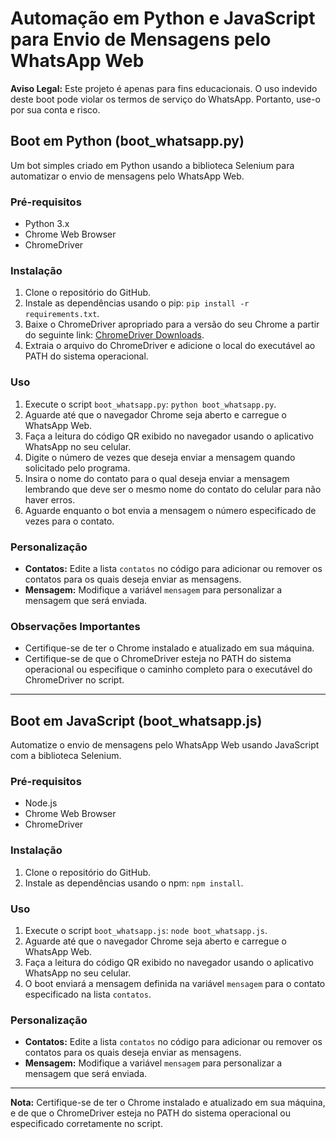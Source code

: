 # Automação em Python e JavaScript para Envio de Mensagens pelo WhatsApp Web
**Aviso Legal:** Este projeto é apenas para fins educacionais. O uso indevido deste boot pode violar os termos de serviço do WhatsApp. Portanto, use-o por sua conta e risco.

## Boot em Python (boot_whatsapp.py)
Um bot simples criado em Python usando a biblioteca Selenium para automatizar o envio de mensagens pelo WhatsApp Web.

### Pré-requisitos
- Python 3.x
- Chrome Web Browser
- ChromeDriver

### Instalação
1. Clone o repositório do GitHub.
2. Instale as dependências usando o pip: `pip install -r requirements.txt`.
3. Baixe o ChromeDriver apropriado para a versão do seu Chrome a partir do seguinte link: [ChromeDriver Downloads](https://sites.google.com/a/chromium.org/chromedriver/downloads).
4. Extraia o arquivo do ChromeDriver e adicione o local do executável ao PATH do sistema operacional.

### Uso
1. Execute o script `boot_whatsapp.py`: `python boot_whatsapp.py`.
2. Aguarde até que o navegador Chrome seja aberto e carregue o WhatsApp Web.
3. Faça a leitura do código QR exibido no navegador usando o aplicativo WhatsApp no seu celular.
4. Digite o número de vezes que deseja enviar a mensagem quando solicitado pelo programa.
5. Insira o nome do contato para o qual deseja enviar a mensagem lembrando que deve ser o mesmo nome do contato do celular para não haver erros.
6. Aguarde enquanto o bot envia a mensagem o número especificado de vezes para o contato.

### Personalização
- **Contatos:** Edite a lista `contatos` no código para adicionar ou remover os contatos para os quais deseja enviar as mensagens.
- **Mensagem:** Modifique a variável `mensagem` para personalizar a mensagem que será enviada.

### Observações Importantes
- Certifique-se de ter o Chrome instalado e atualizado em sua máquina.
- Certifique-se de que o ChromeDriver esteja no PATH do sistema operacional ou especifique o caminho completo para o executável do ChromeDriver no script.

---

## Boot em JavaScript (boot_whatsapp.js)
Automatize o envio de mensagens pelo WhatsApp Web usando JavaScript com a biblioteca Selenium.

### Pré-requisitos
- Node.js
- Chrome Web Browser
- ChromeDriver

### Instalação
1. Clone o repositório do GitHub.
2. Instale as dependências usando o npm: `npm install`.

### Uso
1. Execute o script `boot_whatsapp.js`: `node boot_whatsapp.js`.
2. Aguarde até que o navegador Chrome seja aberto e carregue o WhatsApp Web.
3. Faça a leitura do código QR exibido no navegador usando o aplicativo WhatsApp no seu celular.
4. O boot enviará a mensagem definida na variável `mensagem` para o contato especificado na lista `contatos`.

### Personalização
- **Contatos:** Edite a lista `contatos` no código para adicionar ou remover os contatos para os quais deseja enviar as mensagens.
- **Mensagem:** Modifique a variável `mensagem` para personalizar a mensagem que será enviada.

---

**Nota:** Certifique-se de ter o Chrome instalado e atualizado em sua máquina, e de que o ChromeDriver esteja no PATH do sistema operacional ou especificado corretamente no script.
